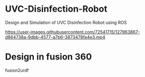 # UVC-Disinfection-Robot
Design and Simulation of UVC Disinfection Robot using ROS





https://user-images.githubusercontent.com/72541715/127963867-d864738a-9dbb-4577-a7b6-3873478fa4e3.mp4


# Design in fusion 360
fusion2urdf
